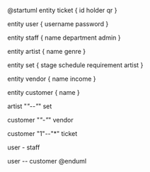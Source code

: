 @startuml
entity ticket {
id
holder
qr
}

entity user {
username
password
}

entity staff {
name 
department
admin
}

entity artist {
name
genre
}

entity set {
stage
schedule
requirement
artist
}

entity vendor {
name
income
}

entity customer {
name
}

artist "*"--"*" set

customer "*"-"*" vendor

customer "1"--"*" ticket

user - staff

user -- customer
@enduml

